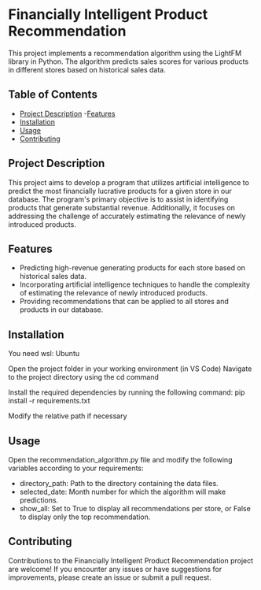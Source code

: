 # Financially Intelligent Product Recommendation
This project implements a recommendation algorithm using the LightFM library in Python. The algorithm predicts sales scores for various products in different stores based on historical sales data.

## Table of Contents

- [Project Description](#project-description)
-[Features](#features)
- [Installation](#installation)
- [Usage](#usage)
- [Contributing](#contributing)

## Project Description
This project aims to develop a program that utilizes artificial intelligence to predict the most financially lucrative products for a given store in our database. The program's primary objective is to assist in identifying products that generate substantial revenue. Additionally, it focuses on addressing the challenge of accurately estimating the relevance of newly introduced products.

## Features
- Predicting high-revenue generating products for each store based on historical sales data.
- Incorporating artificial intelligence techniques to handle the complexity of estimating the relevance of newly introduced products.
- Providing recommendations that can be applied to all stores and products in our database.

## Installation

You need wsl: Ubuntu

Open the project folder in your working environment (in VS Code)
Navigate to the project directory using the cd command

Install the required dependencies by running the following command:
pip install -r requirements.txt

Modify the relative path if necessary

## Usage

Open the recommendation_algorithm.py file and modify the following variables according to your requirements:

- directory_path: Path to the directory containing the data files.
- selected_date: Month number for which the algorithm will make predictions.
- show_all: Set to True to display all recommendations per store, or False to display only the top recommendation.

## Contributing

Contributions to the Financially Intelligent Product Recommendation project are welcome!  If you encounter any issues or have suggestions for improvements, please create an issue or submit a pull request.
